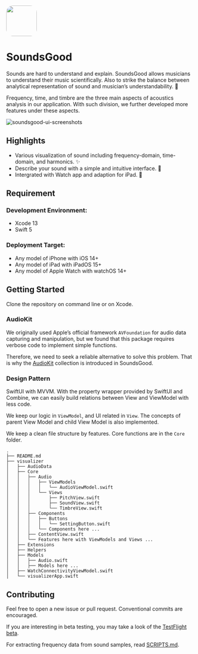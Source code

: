 <img src="https://user-images.githubusercontent.com/62586450/164188949-be17cbd8-4097-4be5-b5a3-75b186ec4d86.png" width="82" height="82" style="border-radius: 18px">

# SoundsGood

Sounds are hard to understand and explain. SoundsGood allows musicians to understand their music scientifically. Also to strike the balance between analytical representation of sound and musician’s understandability. 🎵

Frequency, time, and timbre are the three main aspects of acoustics analysis in our application. With such division, we further developed more features under these aspects.

![soundsgood-ui-screenshots](https://user-images.githubusercontent.com/62586450/164189790-5ddf7047-675a-41cc-bba5-46796a111551.png)

## Highlights

- Various visualization of sound including frequency-domain, time-domain, and harmonics. ✨
- Describe your sound with a simple and intuitive interface. 📝
- Intergrated with Watch app and adaption for iPad. 📱

## Requirement

### Development Environment:

- Xcode 13
- Swift 5

### Deployment Target:

- Any model of iPhone with iOS 14+
- Any model of iPad with iPadOS 15+
- Any model of Apple Watch with watchOS 14+

## Getting Started

Clone the repository on command line or on Xcode.

### AudioKit

We originally used Apple’s official framework `AVFoundation` for audio data capturing and manipulation, but we found that this package requires verbose code to implement simple functions.

Therefore, we need to seek a reliable alternative to solve this problem. That is why the [AudioKit](https://github.com/AudioKit/AudioKit) collection is introduced in SoundsGood.

### Design Pattern

SwiftUI with MVVM. With the property wrapper provided by SwiftUI and Combine, we can easily build relations between View and ViewModel with less code.

We keep our logic in `ViewModel`, and UI related in `View`. The concepts of parent View Model and child View Model is also implemented.

We keep a clean file structure by features. Core functions are in the `Core` folder.

```
.
├── README.md
├── visualizer
│   ├── AudioData
│   ├── Core
│   │   ├── Audio
│   │   │   ├── ViewModels
│   │   │   │   └── AudioViewModel.swift
│   │   │   └── Views
│   │   │       ├── PitchView.swift
│   │   │       ├── SoundView.swift
│   │   │       └── TimbreView.swift
│   │   ├── Components
│   │   │   ├── Buttons
│   │   │   │   └── SettingButton.swift
│   │   │   └── Components here ...
│   │   ├── ContentView.swift
│   │   └── Features here with ViewModels and Views ...
│   ├── Extensions
│   ├── Helpers
│   ├── Models
│   │   ├── Audio.swift
│   │   ├── Models here ...
│   ├── WatchConnectivityViewModel.swift
│   └── visualizerApp.swift

```

## Contributing

Feel free to open a new issue or pull request. Conventional commits are encouraged.

If you are interesting in beta testing, you may take a look of the [TestFlight beta](https://testflight.apple.com/join/lAWvlIUB).

For extracting frequency data from sound samples, read [SCRIPTS.md](scripts.md).
